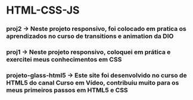 # HTML-CSS-JS
### proj2 -> Neste projeto responsivo, foi colocado em pratica os aprendizados no curso de transitions e animation da DIO
### proj1  -> Neste projeto responsivo, coloquei em prática e exercitei meus conhecimentos em CSS
### projeto-glass-html5 -> Este site foi desenvolvido no curso de HTML5 do canal Curso em Vídeo, contribuiu muito para os meus primeiros passos em HTML5 e CSS
